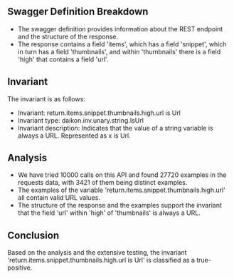 ## Swagger Definition Breakdown
- The swagger definition provides information about the REST endpoint and the structure of the response.
- The response contains a field 'items', which has a field 'snippet', which in turn has a field 'thumbnails', and within 'thumbnails' there is a field 'high' that contains a field 'url'.

## Invariant
The invariant is as follows:
- Invariant: return.items.snippet.thumbnails.high.url is Url
- Invariant type: daikon.inv.unary.string.IsUrl
- Invariant description: Indicates that the value of a string variable is always a URL. Represented as x is Url.

## Analysis
- We have tried 10000 calls on this API and found 27720 examples in the requests data, with 3421 of them being distinct examples.
- The examples of the variable 'return.items.snippet.thumbnails.high.url' all contain valid URL values.
- The structure of the response and the examples support the invariant that the field 'url' within 'high' of 'thumbnails' is always a URL.

## Conclusion
Based on the analysis and the extensive testing, the invariant 'return.items.snippet.thumbnails.high.url is Url' is classified as a true-positive.

